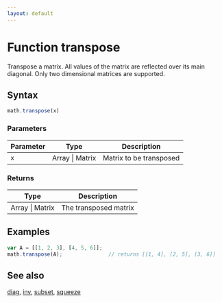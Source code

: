 ```yaml
---
layout: default
---
```


# Function transpose

Transpose a matrix. All values of the matrix are reflected over its
main diagonal. Only two dimensional matrices are supported.


## Syntax

```js
math.transpose(x)
```

### Parameters

Parameter | Type | Description
--------- | ---- | -----------
`x` | Array &#124; Matrix | Matrix to be transposed

### Returns

Type | Description
---- | -----------
Array &#124; Matrix | The transposed matrix


## Examples

```js
var A = [[1, 2, 3], [4, 5, 6]];
math.transpose(A);               // returns [[1, 4], [2, 5], [3, 6]]
```


## See also

[diag](diag.html),
[inv](inv.html),
[subset](subset.html),
[squeeze](squeeze.html)


<!-- Note: This file is automatically generated from source code comments. Changes made in this file will be overridden. -->
